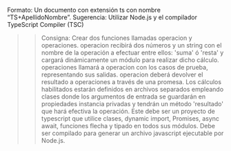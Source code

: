 Formato: Un documento con extensión ts con nombre “TS+ApellidoNombre”.
Sugerencia: Utilizar Node.js y el compilador TypeScript Compiler (TSC)

>> Consigna: 
Crear dos funciones llamadas operacion y operaciones.
operacion recibirá dos números y un string con el nombre de la operación a efectuar entre ellos: 'suma' ó 'resta' y cargará dinámicamente un módulo para realizar dicho cálculo. 
operaciones llamará a operacion con los casos de prueba, representando sus salidas.
operacion deberá devolver el resultado a operaciones a través de una promesa.
Los cálculos habilitados estarán definidos en archivos separados empleando clases donde los argumentos de entrada se guardarán en propiedades instancia privadas y tendrán un método 'resultado' que hará efectiva la operación. 
Este debe ser un proyecto de typescript que utilice clases, dynamic import, Promises, async await, funciones flecha y tipado en todos sus módulos. 
Debe ser compilado para generar un archivo javascript ejecutable por Node.js.

